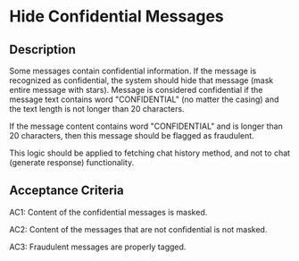 # Hide Confidential Messages

## Description
Some messages contain confidential information. If the message is recognized as confidential, the system should hide that message (mask entire message with stars). Message is considered confidential if the message text contains word "CONFIDENTIAL" (no matter the casing) and the text length is not longer than 20 characters.

If the message content contains word "CONFIDENTIAL" and is longer than 20 characters, then this message should be flagged as fraudulent.

This logic should be applied to fetching chat history method, and not to chat (generate response) functionality.

## Acceptance Criteria
AC1: Content of the confidential messages is masked.

AC2: Content of the messages that are not confidential is not masked.

AC3: Fraudulent messages are properly tagged.